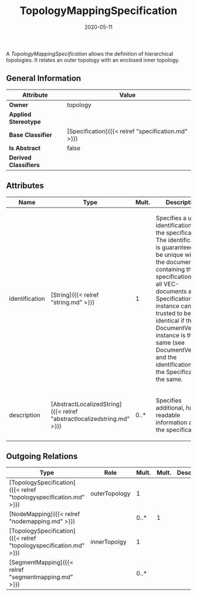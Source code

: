 ﻿---
title: TopologyMappingSpecification
toc: false
type: specs
date: "2020-05-11"
draft: false
specification: VEC
version: 1.2.0
documentType: "Recommendation"
elementType: Class
classes:
  - TopologyMappingSpecification
menu_name: vec-1.2.0
---
<p> A&#160;<i>TopologyMappingSpecification</i> allows the definition of hierarchical topologies. It relates an outer topology with an enclosed inner topology.      </p>

## General Information

| Attribute               | Value |
|-------------------------|-------|
| **Owner**               | topology |
| **Applied Stereotype**  |   |
| **Base Classifier**     | [Specification]({{< relref "specification.md" >}})<br/>  |
| **Is Abstract**         | false |
| **Derived Classifiers** |   |

## Attributes
|  Name  |  Type  |  Mult.  |  Description  |  Owning Classifier  |
|--------|--------|---------|---------------|--------------|
|identification | [String]({{< relref "string.md" >}}) | 1 | <p> Specifies a unique identification of the specification. The identification is guaranteed to be unique within the document containing the specification. For all VEC-documents a Specification-instance can be trusted to be identical if the DocumentVersion-instance is the same (see DocumentVersion) and the identification of the Specification is the same.      </p> | [Specification]({{< relref "specification.md" >}}) |
|description | [AbstractLocalizedString]({{< relref "abstractlocalizedstring.md" >}}) | 0..* | <p> Specifies additional, human readable information about the specification.      </p> | [Specification]({{< relref "specification.md" >}}) |

## Outgoing Relations
|    Type  |   Role   |   Mult.   |   Mult.   |   Description   |
|----------|----------|-----------|-----------|-----------------|
| [TopologySpecification]({{< relref "topologyspecification.md" >}}) | outerTopology | 1 |  |  |
| [NodeMapping]({{< relref "nodemapping.md" >}}) |  | 0..* | 1 |  |
| [TopologySpecification]({{< relref "topologyspecification.md" >}}) | innerTopolgy | 1 |  |  |
| [SegmentMapping]({{< relref "segmentmapping.md" >}}) |  | 0..* |  |  |
